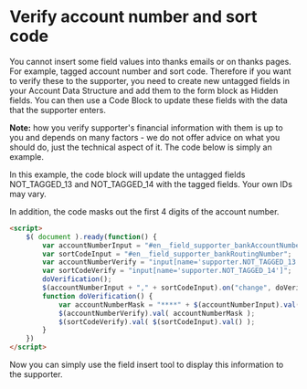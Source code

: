 # Verify account number and sort code

You cannot insert some field values into thanks emails or on thanks pages. For example, tagged account number and sort code.
Therefore if you want to verify these to the supporter, you need to create new untagged fields in your Account Data Structure
and add them to the form block as Hidden fields. You can then use a Code Block to update these fields with the data that
the supporter enters.

**Note:** how you verify supporter's financial information with them is up to you and depends on many factors - we do not offer advice on what you should do, just the technical aspect of it. The code below is simply an example. 

In this example, the code block will update the untagged fields NOT_TAGGED_13 and NOT_TAGGED_14 with the tagged fields.
Your own IDs may vary.

In addition, the code masks out the first 4 digits of the account number.

```html
<script>
    $( document ).ready(function() {
        var accountNumberInput = "#en__field_supporter_bankAccountNumber";
        var sortCodeInput = "#en__field_supporter_bankRoutingNumber";
        var accountNumberVerify = "input[name='supporter.NOT_TAGGED_13']";
        var sortCodeVerify = "input[name='supporter.NOT_TAGGED_14']";
        doVerification();
        $(accountNumberInput + "," + sortCodeInput).on("change", doVerification);
        function doVerification() {
            var accountNumberMask = "****" + $(accountNumberInput).val().slice(4);
            $(accountNumberVerify).val( accountNumberMask );
            $(sortCodeVerify).val( $(sortCodeInput).val() );
        }
    })
</script>
```

Now you can simply use the field insert tool to display this information to the supporter.
